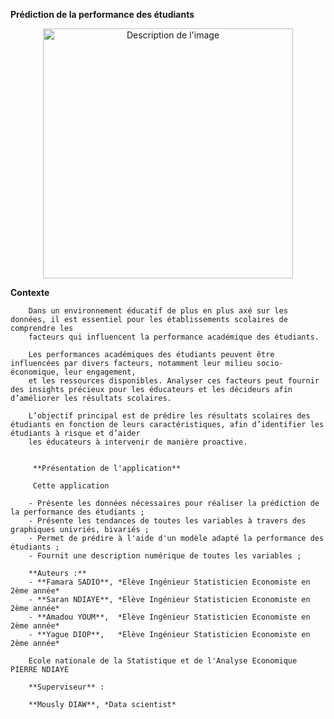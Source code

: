 **Prédiction de la performance des étudiants**

<p align="center">
  <img src="https://cdn.pixabay.com/photo/2017/09/26/04/28/classroom-2787754_1280.jpg" alt="Description de l'image" width="400">
</p>

**Contexte**
        
        Dans un environnement éducatif de plus en plus axé sur les données, il est essentiel pour les établissements scolaires de comprendre les 
        facteurs qui influencent la performance académique des étudiants.

        Les performances académiques des étudiants peuvent être influencées par divers facteurs, notamment leur milieu socio-économique, leur engagement,
        et les ressources disponibles. Analyser ces facteurs peut fournir des insights précieux pour les éducateurs et les décideurs afin d’améliorer les résultats scolaires.

        L’objectif principal est de prédire les résultats scolaires des étudiants en fonction de leurs caractéristiques, afin d’identifier les étudiants à risque et d’aider 
        les éducateurs à intervenir de manière proactive.


         **Présentation de l'application**
             
         Cette application
        
        - Présente les données nécessaires pour réaliser la prédiction de la performance des étudiants ; 
        - Présente les tendances de toutes les variables à travers des graphiques univriés, bivariés ; 
        - Permet de prédire à l'aide d'un modèle adapté la performance des étudiants ; 
        - Fournit une description numérique de toutes les variables ; 

        **Auteurs :**
        - **Famara SADIO**, *Elève Ingénieur Statisticien Economiste en 2ème année*
        - **Saran NDIAYE**, *Elève Ingénieur Statisticien Economiste en 2ème année*
        - **Amadou YOUM**,  *Elève Ingénieur Statisticien Economiste en 2ème année*  
        - **Yague DIOP**,   *Elève Ingénieur Statisticien Economiste en 2ème année* 
        
        Ecole nationale de la Statistique et de l'Analyse Economique PIERRE NDIAYE
        
        **Superviseur** :
        
        **Mously DIAW**, *Data scientist*